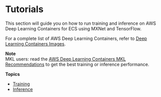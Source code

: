 # Tutorials<a name="deep-learning-containers-ecs-tutorials"></a>

This section will guide you on how to run training and inference on AWS Deep Learning Containers for ECS using MXNet and TensorFlow\.

For a complete list of AWS Deep Learning Containers, refer to [Deep Learning Containers Images](deep-learning-containers-images.md)\. 

**Note**  
MKL users: read the [AWS Deep Learning Containers MKL Recommendations](deep-learning-containers-mkl.md) to get the best training or inference performance\.

**Topics**
+ [Training](deep-learning-containers-ecs-tutorials-training.md)
+ [Inference](deep-learning-containers-ecs-tutorials-inference.md)